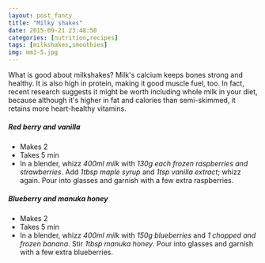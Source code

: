 ```yaml
---
layout: post_fancy
title: "Milky shakes"
date: 2015-09-21 23:48:50
categories: [nutrition,recipes]
tags: [milkshakes,smoothies]
img: mm1-5.jpg
---
```


What is good about milkshakes? Milk's calcium keeps bones strong and healthy. It is also high in protein, making it good muscle fuel, too. In fact, recent research suggests it might be worth including whole milk in your diet, because although it's higher in fat and calories than semi-skimmed, it retains more heart-healthy vitamins.

##### Red berry and vanilla #####
- Makes 2
- Takes 5 min
- In a blender, whizz *400ml milk* with *130g each frozen raspberries and strawberries*. Add *1tbsp maple syrup* and *1tsp vanilla extract*; whizz again. Pour into glasses and garnish with a few extra raspberries.

##### Blueberry and manuka honey #####
- Makes 2
- Takes 5 min
- In a blender, whizz *400ml milk* with *150g blueberries* and *1 chopped and frozen banana*. Stir *1tbsp manuka honey*. Pour into glasses and garnish with a few extra blueberries.

